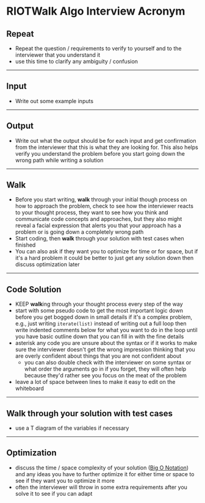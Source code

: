 # RIOTWalk Algo Interview Acronym

## Repeat

- Repeat the question / requirements to verify to yourself and to the interviewer that you understand it
- use this time to clarify any ambiguity / confusion

---

## Input

- Write out some example inputs

---

## Output

- Write out what the output should be for each input and get confirmation from the interviewer that this is what they are looking for. This also helps verify you understand the problem before you start going down the wrong path while writing a solution

---

## Walk

- Before you start writing, **walk** through your initial though process on how to approach the problem, check to see how the interviewer reacts to your thought process, they want to see how you think and communicate code concepts and approaches, but they also might reveal a facial expression that alerts you that your approach has a problem or is going down a completely wrong path
- Start coding, then **walk** through your solution with test cases when finished
- You can also ask if they want you to optimize for time or for space, but if it's a hard problem it could be better to just get any solution down then discuss optimization later

---

## Code Solution

- KEEP **walk**ing through your thought process every step of the way
- start with some pseudo code to get the most important logic down before you get bogged down in small details if it's a complex problem, e.g., just writing `iterate(list)` instead of writing out a full loop then write indented comments below for what you want to do in the loop until you have basic outline down that you can fill in with the fine details
- asterisk any code you are unsure about the syntax or if it works to make sure the interviewer doesn't get the wrong impression thinking that you are overly confident about things that you are not confident about
  - you can also double check with the interviewer on some syntax or what order the arguments go in if you forget, they will often help because they'd rather see you focus on the meat of the problem
- leave a lot of space between lines to make it easy to edit on the whiteboard

---

## Walk through your solution with test cases

- use a T diagram of the variables if necessary

---

## Optimization

- discuss the time / space complexity of your solution ([Big O Notation](https://github.com/TheCodingDojo/student_md_docs/blob/master/CA-OC/bigO.md)) and any ideas you have to further optimize it for either time or space to see if they want you to optimize it more
- often the interviewer will throw in some extra requirements after you solve it to see if you can adapt

